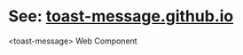 # See: [toast-message.github.io](https://toast-message.github.io/)
&lt;toast-message> Web Component
